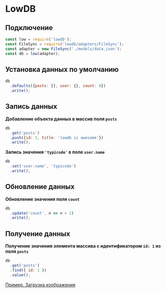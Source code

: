 # LowDB

## Подключение

```javascript
const low = require('lowdb');
const FileSync = require('lowdb/adapters/FileSync');
const adapter = new FileSync('./models/data.json');
const db = low(adapter);
```

## Установка данных по умолчанию

```javascript
db
  .defaults({posts: [], user: {}, count: 0})
  .write();
```

## Запись данных

**Добавление объекта данных в массив поля `posts`**

```javascript
db
  .get('posts')
  .push({id: 1, title: 'lowdb is awesome'})
  .write();
```

**Запись значения `'typicode'` в поле `user.name`**

```javascript
db
  .set('user.name', 'typicode')
  .write();
```

## Обновление данных

**Обновление значения поля `count`**

```javascript
db
  .update('count', n => n + 1)
  .write();
```

## Получение данных

**Получение значения элемента массива с идентификатором `id: 1` из поля `posts`**

```javascript
db
  .get('posts')
  .find({ id: 1 })
  .value();
```

[Пример. Загрузка изображения](./examples/upload/)